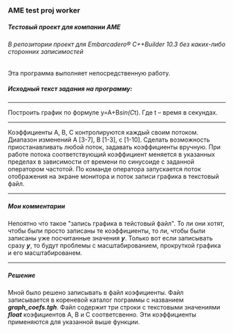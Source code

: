 ### AME test proj worker
##### Тестовый проект для компании АМЕ  

###### В репозитории проект для Embarcadero® C++Builder 10.3 без каких-либо сторонних записимостей
Эта программа выполняет непосредственную работу.  

##### Исходный текст задания на программу:  
---
Построить график по формуле y=A+B*sin(C*t). Где t – время в секундах. 

---
Коэффициенты A, B, C контролируются каждый своим потоком. Диапазон изменений A [3-7], B [1-3], c [1-10]. Сделать возможность приостанавливать любой поток, задавать коэффициенты вручную. При работе потока соответствующий коэффициент меняется в указанных пределах в зависимости от времени по синусоиде с заданной оператором частотой. По команде оператора запускается поток отображения на экране монитора и поток записи графика в текстовый файл.

---

##### Мои комментарии

Непоятно что такое "запись графика в тейстовый файл". То ли они хотят, чтобы были просто записаны те коэффициенты, то ли, чтобы были записаны уже посчитанные значения __*y*__. Только вот если записывать сразу __*y*__, то  будут проблемы с масштабированием, прокруткой графика и его масштабированем.

---

##### Решение

Мной было решено записывать в файл коэфициенты.
Файл записывается в кореневой каталог пограммы с названием __*graph_coefs.tgh*__. Файл содержит три строки с текстовыми значениями __*float*__ коэфициентов A, B и C соответсвенно. Эти коэффициенты применяются для указанной выше функции.
